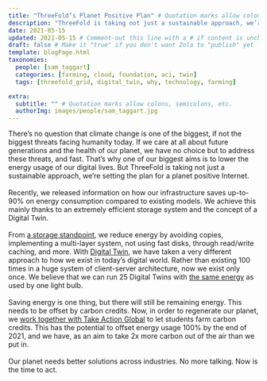 ```yaml
---
title: "ThreeFold’s Planet Positive Plan" # Quotation marks allow colons, semicolons, etc.
description: "ThreeFold is taking not just a sustainable approach, we’re setting the plan for a planet positive Internet." # Quotation marks allow colons, semicolons, etc.
date: 2021-05-15
updated: 2021-05-15 # Comment-out this line with a # if content is unchanged
draft: false # Make it "true" if you don't want Zola to "publish" yet
template: blogPage.html
taxonomies:
  people: [sam_taggart]
  categories: [farming, cloud, foundation, aci, twin]
  tags: [threefold_grid, digital_twin, why, technology, farming]

extra:
  subtitle: "" # Quotation marks allow colons, semicolons, etc.
  authorImg: images/people/sam_taggart.jpg
---
```


There’s no question that climate change is one of the biggest, if not the biggest threats facing humanity today. If we care at all about future generations and the health of our planet, we have no choice but to address these threats, and fast. That’s why one of our biggest aims is to lower the energy usage of our digital lives. But ThreeFold is taking not just a sustainable approach, we’re setting the plan for a planet positive Internet.
<br/>
<br/>
Recently, we released information on how our infrastructure saves up-to-90% on energy consumption compared to existing models. We achieve this mainly thanks to an extremely efficient storage system and the concept of a Digital Twin.
<br/>
<br/>
From [a storage standpoint](https://library.threefold.me/info/tfgrid/#/threefold__energy_savings_storage), we reduce energy by avoiding copies, implementing a multi-layer system, not using fast disks, through read/write caching, and more. With [Digital Twin](https://library.threefold.me/info/tfgrid/#/threefold__energy_savings_digital_twin), we have taken a very different approach to how we exist in today’s digital world. Rather than existing 100 times in a huge system of client-server architecture, now we exist only once. We believe that we can run 25 Digital Twins with [the same energy](https://library.threefold.me/info/tfgrid/#/threefold__bulb_comparison_twin) as used by one light bulb.
<br/>
<br/>
Saving energy is one thing, but there will still be remaining energy. This needs to be offset by carbon credits. Now, in order to regenerate our planet, we [work together with Take Action Global](https://library.threefold.me/info/tfgrid/#/threefold__carbon_negative) to let students farm carbon credits. This has the potential to offset energy usage 100% by the end of 2021, and we have, as an aim to take 2x more carbon out of the air than we put in.
<br/>
<br/>
Our planet needs better solutions across industries. No more talking. Now is the time to act.

